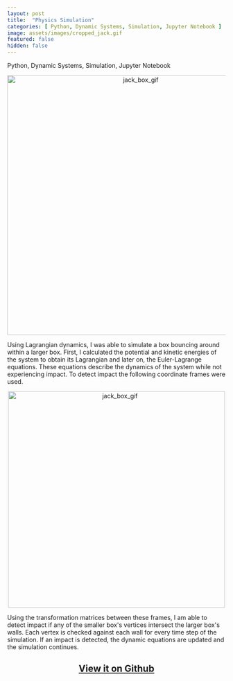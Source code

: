 ```yaml
---
layout: post
title:  "Physics Simulation"
categories: [ Python, Dynamic Systems, Simulation, Jupyter Notebook ]
image: assets/images/cropped_jack.gif
featured: false
hidden: false
---
```

Python, Dynamic Systems, Simulation, Jupyter Notebook


<div align="center"><img src="https://raw.githubusercontent.com/oubrejames/oubrejames.github.io/4b9a9bb1b282e894d9406c93f0adbf26e34a60b5/assets/images/cropped_jack.gif" alt="jack_box_gif" width="600"/></div>

Using Lagrangian dynamics, I was able to simulate a box bouncing around within a larger box. First,
I calculated the potential and kinetic energies of the system to obtain its Lagrangian and later on,
the Euler-Lagrange equations. These equations describe the dynamics of the system while not
experiencing impact. To detect impact the following coordinate frames were used.


<div align="center"><img src="https://user-images.githubusercontent.com/46512429/208279053-1a1dd404-148d-4dbd-aadc-0b7c9d14c366.png" alt="jack_box_gif" width="500"/></div>

Using the transformation matrices between these frames, I am able to detect impact if any of the 
smaller box's vertices intersect the larger box's walls. Each vertex is checked against each wall 
for every time step of the simulation. If an impact is detected, the dynamic equations are updated and
the simulation continues.

<div align="center"><h2> <a href="https://github.com/oubrejames/physics-simulator">View it on Github</a></h2></div>
